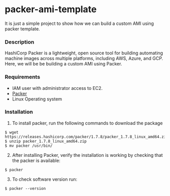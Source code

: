 # packer-ami-template

It is just a simple project to show how we can build a custom AMI using packer template. 

### Description 
HashiCorp Packer is a lightweight, open source tool for building automating machine images across multiple platforms, including AWS, Azure, and GCP. Here, we will be be building a custom AMI using Packer.

### Requirements
- IAM user with administrator access to EC2.
- [Packer](https://releases.hashicorp.com/packer/1.7.8/packer_1.7.8_linux_amd64.zip)
- Linux Operating system

### Installation
1. To install packer, run the following commands to download the package
```
$ wget https://releases.hashicorp.com/packer/1.7.8/packer_1.7.8_linux_amd64.zip
$ unzip packer_1.7.8_linux_amd64.zip
$ mv packer /usr/bin/
```
2. After installing Packer, verify the installation is working by checking that the packer is available:
```
$ packer
```
3. To check software version run:
```
$ packer --version
```


